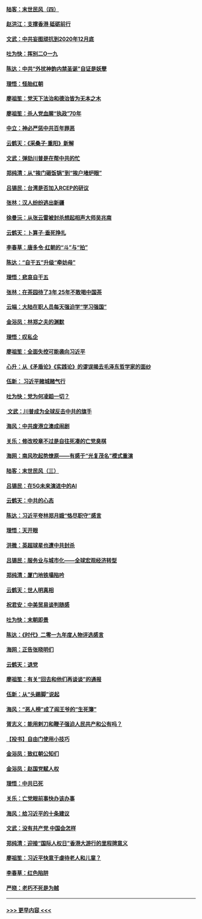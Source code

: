 #### [陆客：末世民风（四）](../pages/nsc993/n11749203.md?t=12281055) 
#### [赵洪江：支撑香港 砥砺前行](../pages/nsc993/n11748482.md?t=12281055) 
#### [文武：中共妄图顽抗到2020年12月底](../pages/nsc993/n11748446.md?t=12281055) 
#### [吐为快：挥别二O一九](../pages/nsc993/n11748411.md?t=12281055) 
#### [陈达：中共“外扰神韵内禁圣诞”自证是妖孽](../pages/nsc993/n11748226.md?t=12281055) 
#### [理悟：怪胎红朝](../pages/nsc993/n11748206.md?t=12281055) 
#### [廖祖笙：党天下法治和德治皆为无本之木](../pages/nsc993/n11748135.md?t=12281055) 
#### [廖祖笙：杀人党血腥“执政”70年](../pages/nsc993/n11745144.md?t=12281055) 
#### [中立：神必严惩中共百年罪恶](../pages/nsc993/n11744970.md?t=12281055) 
#### [云鹤天：《采桑子‧重阳》新解](../pages/nsc993/n11744948.md?t=12281055) 
#### [文武：弹劾川普是在帮中共的忙](../pages/nsc993/n11744758.md?t=12281055) 
#### [郑纯清：从“挨门砸饭锅”到“挨户堵炉眼”](../pages/nsc993/n11744745.md?t=12281055) 
#### [吕锡民：台湾是否加入RCEP的研议](../pages/nsc993/n11744701.md?t=12281055) 
#### [张林：汉人纷纷逃出新疆](../pages/nsc993/n11743530.md?t=12281055) 
#### [徐曼沅：从张云雷被封杀想起相声大师吴兆南](../pages/nsc993/n11741816.md?t=12281055) 
#### [云鹤天：卜算子‧垂死挣扎](../pages/nsc993/n11739956.md?t=12281055) 
#### [李春草：唐多令‧红朝的“斗”与“拍”](../pages/nsc993/n11739830.md?t=12281055) 
#### [陈达：“自干五”升级“牵妨母”](../pages/nsc993/n11739724.md?t=12281055) 
#### [理悟：悲哀自干五](../pages/nsc993/n11739547.md?t=12281055) 
#### [张林：在茶园待了3年 25年不敢喝中国茶](../pages/nsc993/n11739240.md?t=12281055) 
#### [云端：大陆在职人员每天强迫学“学习强国”](../pages/nsc993/n11738735.md?t=12281055) 
#### [金浴凤：林郑之夫的渊默](../pages/nsc993/n11737735.md?t=12281055) 
#### [理悟：叹私企](../pages/nsc993/n11737715.md?t=12281055) 
#### [廖祖笙：全面失控可能袭向习近平](../pages/nsc993/n11737704.md?t=12281055) 
#### [心升：从《矛盾论》《实践论》的谬误揭去毛泽东哲学家的面纱](../pages/nsc993/n11736962.md?t=12281055) 
#### [伍新： 习近平赌城赌气行](../pages/nsc993/n11736929.md?t=12281055) 
#### [吐为快：党为何凌蹈一切？](../pages/nsc993/n11736915.md?t=12281055) 
#### [ 文武：川普成为全球反击中共的旗手](../pages/nsc993/n11736882.md?t=12281055) 
#### [海风：中共废港立澳成闹剧](../pages/nsc993/n11735857.md?t=12281055) 
#### [关乐：修改校章不过是自往死凑的亡党臭棋](../pages/nsc993/n11735097.md?t=12281055) 
#### [海网：南风吹起势燎原——有感于“光复茂名”模式重演](../pages/nsc993/n11732308.md?t=12281055) 
#### [陆客：末世民风（三）](../pages/nsc993/n11732211.md?t=12281055) 
#### [吕锡民：在5G未来演进中的AI](../pages/nsc993/n11730010.md?t=12281055) 
#### [云鹤天：中共的心态](../pages/nsc993/n11729906.md?t=12281055) 
#### [陈达：习近平夸林郑月娥“恪尽职守”感言](../pages/nsc993/n11729881.md?t=12281055) 
#### [理悟：天开眼](../pages/nsc993/n11729699.md?t=12281055) 
#### [洪微：英超球星也遭中共封杀](../pages/nsc993/n11727243.md?t=12281055) 
#### [吕锡民：服务业与城市化——全球宏观经济转型](../pages/nsc993/n11725845.md?t=12281055) 
#### [郑纯清：厦门地铁塌陷吟](../pages/nsc993/n11725813.md?t=12281055) 
#### [云鹤天：世人明真相](../pages/nsc993/n11725621.md?t=12281055) 
#### [祝君安：中美贸易谈判随感](../pages/nsc993/n11725609.md?t=12281055) 
#### [吐为快：末朝即景](../pages/nsc993/n11723365.md?t=12281055) 
#### [陈达：《时代》二零一九年度人物评选感言](../pages/nsc993/n11723337.md?t=12281055) 
#### [海网：正告张晓明们](../pages/nsc993/n11723228.md?t=12281055) 
#### [云鹤天：退党](../pages/nsc993/n11723056.md?t=12281055) 
#### [廖祖笙：有关“回去和他们再谈谈”的通报](../pages/nsc993/n11722442.md?t=12281055) 
#### [伍新：从“头踢脚”说起](../pages/nsc993/n11722429.md?t=12281055) 
#### [海风：“恶人榜”成了阎王爷的“生死簿”](../pages/nsc993/n11722272.md?t=12281055) 
#### [胥志义：能用剌刀和鞭子强迫人民共产和公有吗？](../pages/nsc993/n11720569.md?t=12281055) 
#### [【投书】自由门使用小技巧](../pages/nsc993/n11720180.md?t=12281055) 
#### [金浴凤：致红朝公知们](../pages/nsc993/n11720563.md?t=12281055) 
#### [金浴凤：赵国党赋人权](../pages/nsc993/n11720533.md?t=12281055) 
#### [理悟：中共已死](../pages/nsc993/n11720233.md?t=12281055) 
#### [关乐：亡党眼前事快办该办事](../pages/nsc993/n11719160.md?t=12281055) 
#### [海风：给习近平的十条建议](../pages/nsc993/n11717616.md?t=12281055) 
#### [文武：没有共产党 中国会怎样](../pages/nsc993/n11717584.md?t=12281055) 
#### [郑纯清：迎接“国际人权日”香港大游行的里程牌意义](../pages/nsc993/n11717417.md?t=12281055) 
#### [廖祖笙：习近平快意于虐待老人和儿童？](../pages/nsc993/n11715313.md?t=12281055) 
#### [李春草：红色陷阱](../pages/nsc993/n11715029.md?t=12281055) 
#### [严晓：老朽不死是为贼](../pages/nsc993/n11712910.md?t=12281055) 

----
#### [ >>> 更早内容 <<< ](../indexes/nsc993-earlier.md)

